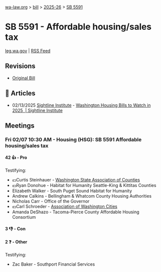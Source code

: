 [wa-law.org](/) > [bill](/bill/) > [2025-26](/bill/2025-26/) > [SB 5591](/bill/2025-26/sb/5591/)

# SB 5591 - Affordable housing/sales tax
[leg.wa.gov](https://app.leg.wa.gov/billsummary?BillNumber=5591&Year=2025&Initiative=false) | [RSS Feed](./rss.xml)

## Revisions
* [Original Bill](1/)

## 📰 Articles
* 02/13/2025 [Sightline Institute](/org/sightline_institute/) - [Washington Housing Bills to Watch in 2025  | Sightline Institute](https://www.sightline.org/2025/02/13/washington-housing-bills-to-watch-in-2025/#:~:text=SB%205591)

## Meetings
### Fri 02/07 10:30 AM - Housing (HSG): SB 5591 Affordable housing/sales tax
#### 42 👍 - Pro
Testifying:
* 💵Curtis Steinhauer - [Washington State Association of Counties](/org/washington_state_association_of_counties/)
* 💵Ryan Donohue - Habitat for Humanity Seattle-King & Kittitas Counties
* Elizabeth Walker - South Puget Sound Habitat for Humanity
* Andrew Calkins - Bellingham & Whatcom County Housing Authorities
* Nicholas Carr - Office of the Governor
* 💵Carl Schroeder - [Association of Washington Cities](/org/association_of_washington_cities/)
* Amanda DeShazo - Tacoma-Pierce County Affordable Housing Consortium

#### 3 👎 - Con

#### 2 ❓ - Other
Testifying:
* Zac Baker - Southport Financial Services
